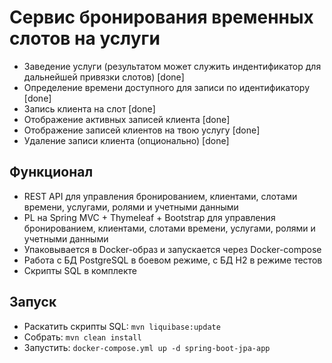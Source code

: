 # Сервис бронирования временных слотов на услуги
- Заведение услуги (результатом может служить индентификатор для дальнейшей привязки слотов) [done]
- Определение времени доступного для записи по идентификатору [done]
- Запись клиента на слот [done]
- Отображение активных записей клиента [done]
- Отображение записей клиентов на твою услугу [done]
- Удаление записи клиента (опционально) [done]

## Функционал
- REST API для управления бронированием, клиентами, слотами времени, услугами, ролями и учетными данными
- PL на Spring MVC + Thymeleaf + Bootstrap  для управления бронированием, клиентами, слотами времени, услугами, ролями и учетными данными
- Упаковывается в Docker-образ и запускается через Docker-compose
- Работа с БД PostgreSQL в боевом режиме, с БД H2 в режиме тестов
- Скрипты SQL в комплекте

## Запуск
- Раскатить скрипты SQL: `mvn liquibase:update`
- Собрать: `mvn clean install`
- Запустить: `docker-compose.yml up -d spring-boot-jpa-app`